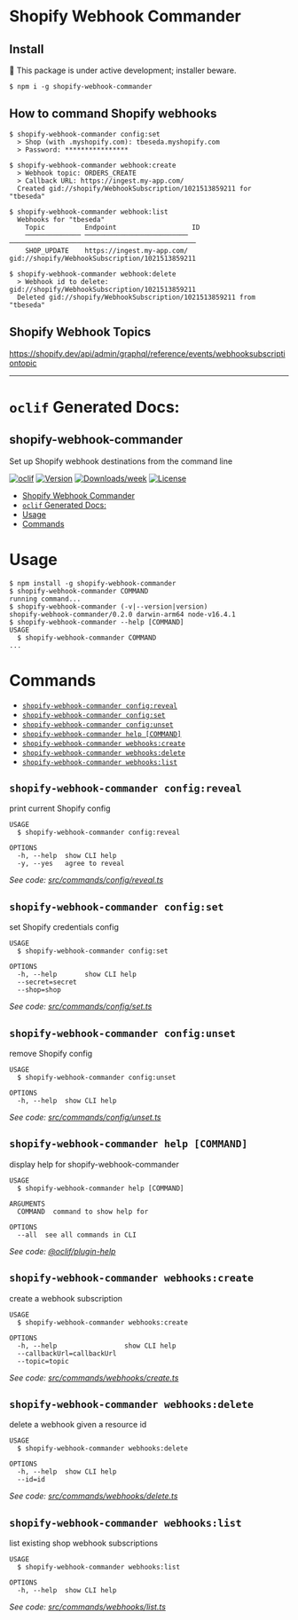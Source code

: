 # Shopify Webhook Commander

## Install

🚫 This package is under active development; installer beware.

```sh-session
$ npm i -g shopify-webhook-commander
```

## How to command Shopify webhooks

```sh-session
$ shopify-webhook-commander config:set
  > Shop (with .myshopify.com): tbeseda.myshopify.com
  > Password: ****************

$ shopify-webhook-commander webhook:create
  > Webhook topic: ORDERS_CREATE
  > Callback URL: https://ingest.my-app.com/
  Created gid://shopify/WebhookSubscription/1021513859211 for "tbeseda"

$ shopify-webhook-commander webhook:list
  Webhooks for "tbeseda"
    Topic          Endpoint                   ID
    ────────────── ────────────────────────── ───────────────────────────────────────────────
    SHOP_UPDATE    https://ingest.my-app.com/ gid://shopify/WebhookSubscription/1021513859211

$ shopify-webhook-commander webhook:delete
  > Webhook id to delete: gid://shopify/WebhookSubscription/1021513859211
  Deleted gid://shopify/WebhookSubscription/1021513859211 from "tbeseda"
```

## Shopify Webhook Topics

https://shopify.dev/api/admin/graphql/reference/events/webhooksubscriptiontopic

---

# `oclif` Generated Docs:

## shopify-webhook-commander

Set up Shopify webhook destinations from the command line

[![oclif](https://img.shields.io/badge/cli-oclif-brightgreen.svg)](https://oclif.io)
[![Version](https://img.shields.io/npm/v/shopify-webhook-commander.svg)](https://npmjs.org/package/shopify-webhook-commander)
[![Downloads/week](https://img.shields.io/npm/dw/shopify-webhook-commander.svg)](https://npmjs.org/package/shopify-webhook-commander)
[![License](https://img.shields.io/npm/l/shopify-webhook-commander.svg)](https://github.com/tbeseda/shopify-webhook-commander/blob/master/package.json)

<!-- toc -->

- [Shopify Webhook Commander](#shopify-webhook-commander)
- [`oclif` Generated Docs:](#oclif-generated-docs)
- [Usage](#usage)
- [Commands](#commands)
<!-- tocstop -->

# Usage

<!-- usage -->

```sh-session
$ npm install -g shopify-webhook-commander
$ shopify-webhook-commander COMMAND
running command...
$ shopify-webhook-commander (-v|--version|version)
shopify-webhook-commander/0.2.0 darwin-arm64 node-v16.4.1
$ shopify-webhook-commander --help [COMMAND]
USAGE
  $ shopify-webhook-commander COMMAND
...
```

<!-- usagestop -->

# Commands

<!-- commands -->

- [`shopify-webhook-commander config:reveal`](#shopify-webhook-commander-configreveal)
- [`shopify-webhook-commander config:set`](#shopify-webhook-commander-configset)
- [`shopify-webhook-commander config:unset`](#shopify-webhook-commander-configunset)
- [`shopify-webhook-commander help [COMMAND]`](#shopify-webhook-commander-help-command)
- [`shopify-webhook-commander webhooks:create`](#shopify-webhook-commander-webhookscreate)
- [`shopify-webhook-commander webhooks:delete`](#shopify-webhook-commander-webhooksdelete)
- [`shopify-webhook-commander webhooks:list`](#shopify-webhook-commander-webhookslist)

## `shopify-webhook-commander config:reveal`

print current Shopify config

```
USAGE
  $ shopify-webhook-commander config:reveal

OPTIONS
  -h, --help  show CLI help
  -y, --yes   agree to reveal
```

_See code: [src/commands/config/reveal.ts](https://github.com/tbeseda/shopify-webhook-commander/blob/v0.2.0/src/commands/config/reveal.ts)_

## `shopify-webhook-commander config:set`

set Shopify credentials config

```
USAGE
  $ shopify-webhook-commander config:set

OPTIONS
  -h, --help       show CLI help
  --secret=secret
  --shop=shop
```

_See code: [src/commands/config/set.ts](https://github.com/tbeseda/shopify-webhook-commander/blob/v0.2.0/src/commands/config/set.ts)_

## `shopify-webhook-commander config:unset`

remove Shopify config

```
USAGE
  $ shopify-webhook-commander config:unset

OPTIONS
  -h, --help  show CLI help
```

_See code: [src/commands/config/unset.ts](https://github.com/tbeseda/shopify-webhook-commander/blob/v0.2.0/src/commands/config/unset.ts)_

## `shopify-webhook-commander help [COMMAND]`

display help for shopify-webhook-commander

```
USAGE
  $ shopify-webhook-commander help [COMMAND]

ARGUMENTS
  COMMAND  command to show help for

OPTIONS
  --all  see all commands in CLI
```

_See code: [@oclif/plugin-help](https://github.com/oclif/plugin-help/blob/v3.2.2/src/commands/help.ts)_

## `shopify-webhook-commander webhooks:create`

create a webhook subscription

```
USAGE
  $ shopify-webhook-commander webhooks:create

OPTIONS
  -h, --help                 show CLI help
  --callbackUrl=callbackUrl
  --topic=topic
```

_See code: [src/commands/webhooks/create.ts](https://github.com/tbeseda/shopify-webhook-commander/blob/v0.2.0/src/commands/webhooks/create.ts)_

## `shopify-webhook-commander webhooks:delete`

delete a webhook given a resource id

```
USAGE
  $ shopify-webhook-commander webhooks:delete

OPTIONS
  -h, --help  show CLI help
  --id=id
```

_See code: [src/commands/webhooks/delete.ts](https://github.com/tbeseda/shopify-webhook-commander/blob/v0.2.0/src/commands/webhooks/delete.ts)_

## `shopify-webhook-commander webhooks:list`

list existing shop webhook subscriptions

```
USAGE
  $ shopify-webhook-commander webhooks:list

OPTIONS
  -h, --help  show CLI help
```

_See code: [src/commands/webhooks/list.ts](https://github.com/tbeseda/shopify-webhook-commander/blob/v0.2.0/src/commands/webhooks/list.ts)_

<!-- commandsstop -->
